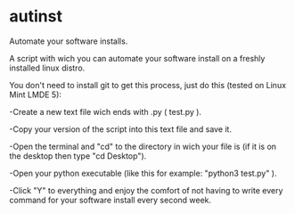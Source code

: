 # autinst

Automate your software installs.

A script with wich you can automate your software install on a freshly installed linux distro.

You don't need to install git to get this process, just do this (tested on Linux Mint LMDE 5):

-Create a new text file wich ends with .py ( test.py ).

-Copy your version of the script into this text file and save it.

-Open the terminal and "cd" to the directory in wich your file is (if it is on the desktop then type "cd Desktop").

-Open your python executable (like this for example: "python3 test.py" ).

-Click "Y" to everything and enjoy the comfort of not having to write every command for your software install every second week.
